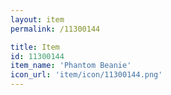 ```yaml
---
layout: item
permalink: /11300144

title: Item
id: 11300144
item_name: 'Phantom Beanie'
icon_url: 'item/icon/11300144.png'
---
```

